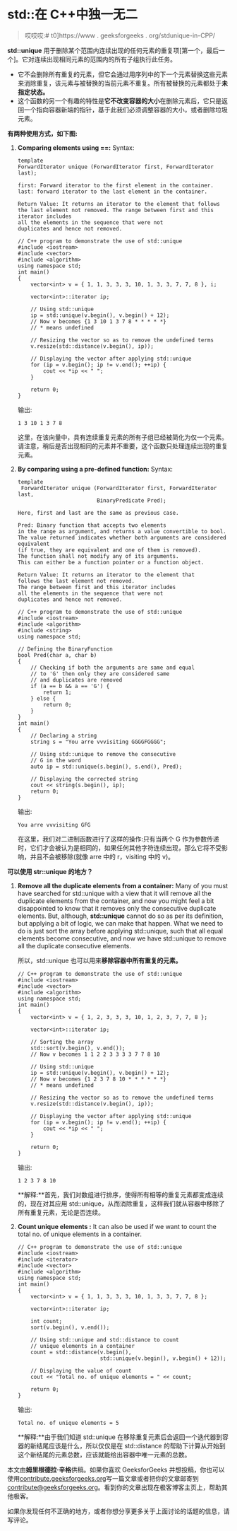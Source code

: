# std::在 C++中独一无二

> 哎哎哎:# t0]https://www . geeksforgeeks . org/stdunique-in-CPP/

**std::unique** 用于删除某个范围内连续出现的任何元素的重复项[第一个，最后一个]。它对连续出现相同元素的范围内的所有子组执行此任务。

*   它不会删除所有重复的元素，但它会通过用序列中的下一个元素替换这些元素来消除重复，该元素与被替换的当前元素不重复。所有被替换的元素都处于**未指定状态。**
*   这个函数的另一个有趣的特性是**它不改变容器的大小**在删除元素后，它只是返回一个指向容器新端的指针，基于此我们必须调整容器的大小，或者删除垃圾元素。

**有两种使用方式，如下图:**

1.  **Comparing elements using ==:**
    Syntax:

    ```
    template 
    ForwardIterator unique (ForwardIterator first, ForwardIterator last);

    first: Forward iterator to the first element in the container.
    last: forward iterator to the last element in the container.

    Return Value: It returns an iterator to the element that follows 
    the last element not removed. The range between first and this iterator includes 
    all the elements in the sequence that were not
    duplicates and hence not removed.

    ```

    ```
    // C++ program to demonstrate the use of std::unique
    #include <iostream>
    #include <vector>
    #include <algorithm>
    using namespace std;
    int main()
    {
        vector<int> v = { 1, 1, 3, 3, 3, 10, 1, 3, 3, 7, 7, 8 }, i;

        vector<int>::iterator ip;

        // Using std::unique
        ip = std::unique(v.begin(), v.begin() + 12);
        // Now v becomes {1 3 10 1 3 7 8 * * * * *}
        // * means undefined

        // Resizing the vector so as to remove the undefined terms
        v.resize(std::distance(v.begin(), ip));

        // Displaying the vector after applying std::unique
        for (ip = v.begin(); ip != v.end(); ++ip) {
            cout << *ip << " ";
        }

        return 0;
    }
    ```

    输出:

    ```
    1 3 10 1 3 7 8

    ```

    这里，在该向量中，具有连续重复元素的所有子组已经被简化为仅一个元素。请注意，稍后是否出现相同的元素并不重要，这个函数只处理连续出现的重复元素。

2.  **By comparing using a pre-defined function:**
    Syntax:

    ```
    template 
     ForwardIterator unique (ForwardIterator first, ForwardIterator last,
                             BinaryPredicate Pred);

    Here, first and last are the same as previous case.

    Pred: Binary function that accepts two elements 
    in the range as argument, and returns a value convertible to bool. 
    The value returned indicates whether both arguments are considered equivalent
    (if true, they are equivalent and one of them is removed).
    The function shall not modify any of its arguments.
    This can either be a function pointer or a function object.

    Return Value: It returns an iterator to the element that 
    follows the last element not removed.
    The range between first and this iterator includes 
    all the elements in the sequence that were not
    duplicates and hence not removed.
    ```

    ```
    // C++ program to demonstrate the use of std::unique
    #include <iostream>
    #include <algorithm>
    #include <string>
    using namespace std;

    // Defining the BinaryFunction
    bool Pred(char a, char b)
    {
        // Checking if both the arguments are same and equal
        // to 'G' then only they are considered same
        // and duplicates are removed
        if (a == b && a == 'G') {
            return 1;
        } else {
            return 0;
        }
    }
    int main()
    {
        // Declaring a string
        string s = "You arre vvvisiting GGGGFGGGG";

        // Using std::unique to remove the consecutive
        // G in the word
        auto ip = std::unique(s.begin(), s.end(), Pred);

        // Displaying the corrected string
        cout << string(s.begin(), ip);
        return 0;
    }
    ```

    输出:

    ```
    You arre vvvisiting GFG

    ```

    在这里，我们对二进制函数进行了这样的操作:只有当两个 G 作为参数传递时，它们才会被认为是相同的，如果任何其他字符连续出现，那么它将不受影响，并且不会被移除(就像 arre 中的 r，visiting 中的 v)。

**可以使用 str::unique 的地方？**

1.  **Remove all the duplicate elements from a container:** Many of you must have searched for std::unique with a view that it will remove all the duplicate elements from the container, and now you might feel a bit disappointed to know that it removes only the consecutive duplicate elements. But, although, **std::unique** cannot do so as per its definition, but applying a bit of logic, we can make that happen. What we need to do is just sort the array before applying std::unique, such that all equal elements become consecutive, and now we have std::unique to remove all the duplicate consecutive elements.

    所以，std::unique 也可以用来**移除容器中所有重复的元素。**

    ```
    // C++ program to demonstrate the use of std::unique
    #include <iostream>
    #include <vector>
    #include <algorithm>
    using namespace std;
    int main()
    {
        vector<int> v = { 1, 2, 3, 3, 3, 10, 1, 2, 3, 7, 7, 8 };

        vector<int>::iterator ip;

        // Sorting the array
        std::sort(v.begin(), v.end());
        // Now v becomes 1 1 2 2 3 3 3 3 7 7 8 10

        // Using std::unique
        ip = std::unique(v.begin(), v.begin() + 12);
        // Now v becomes {1 2 3 7 8 10 * * * * * *}
        // * means undefined

        // Resizing the vector so as to remove the undefined terms
        v.resize(std::distance(v.begin(), ip));

        // Displaying the vector after applying std::unique
        for (ip = v.begin(); ip != v.end(); ++ip) {
            cout << *ip << " ";
        }

        return 0;
    }
    ```

    输出:

    ```
    1 2 3 7 8 10

    ```

    **解释:**首先，我们对数组进行排序，使得所有相等的重复元素都变成连续的，现在对其应用 std::unique，从而消除重复，这样我们就从容器中移除了所有重复元素，无论是否连续。

2.  **Count unique elements :** It can also be used if we want to count the total no. of unique elements in a container.

    ```
    // C++ program to demonstrate the use of std::unique
    #include <iostream>
    #include <iterator>
    #include <vector>
    #include <algorithm>
    using namespace std;
    int main()
    {
        vector<int> v = { 1, 1, 3, 3, 3, 10, 1, 3, 3, 7, 7, 8 };

        vector<int>::iterator ip;

        int count;
        sort(v.begin(), v.end());

        // Using std::unique and std::distance to count
        // unique elements in a container
        count = std::distance(v.begin(),
                              std::unique(v.begin(), v.begin() + 12));

        // Displaying the value of count
        cout << "Total no. of unique elements = " << count;

        return 0;
    }
    ```

    输出:

    ```
    Total no. of unique elements = 5

    ```

    **解释:**由于我们知道 std::unique 在移除重复元素后会返回一个迭代器到容器的新结尾应该是什么，所以仅仅是在 std::distance 的帮助下计算从开始到这个新结尾的元素总数，应该就能给出容器中唯一元素的总数。

本文由**姆里根德拉·辛格**供稿。如果你喜欢 GeeksforGeeks 并想投稿，你也可以使用[contribute.geeksforgeeks.org](http://www.contribute.geeksforgeeks.org)写一篇文章或者把你的文章邮寄到 contribute@geeksforgeeks.org。看到你的文章出现在极客博客主页上，帮助其他极客。

如果你发现任何不正确的地方，或者你想分享更多关于上面讨论的话题的信息，请写评论。